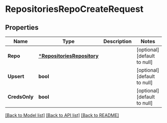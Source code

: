 # RepositoriesRepoCreateRequest

## Properties
Name | Type | Description | Notes
------------ | ------------- | ------------- | -------------
**Repo** | [***RepositoriesRepository**](repositoriesRepository.md) |  | [optional] [default to null]
**Upsert** | **bool** |  | [optional] [default to null]
**CredsOnly** | **bool** |  | [optional] [default to null]

[[Back to Model list]](../README.md#documentation-for-models) [[Back to API list]](../README.md#documentation-for-api-endpoints) [[Back to README]](../README.md)

